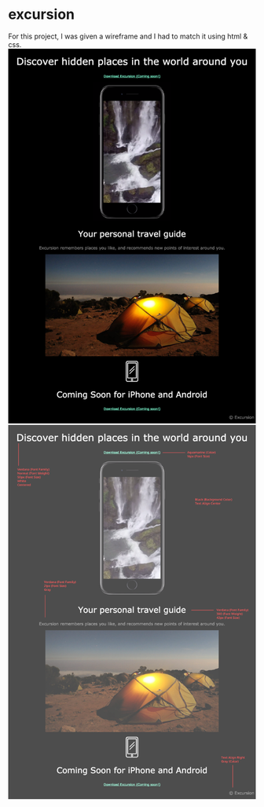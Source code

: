 # excursion
For this project, I was given a wireframe and I had to match it using html & css.
![Screenshot of what finished page should look like](excursion.png)
![Wireframe](excursion-redline.png)
